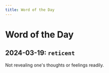 ```yaml
---
title: Word of the Day
---
```


# Word of the Day

## 2024-03-19: `reticent`

Not revealing one's thoughts or feelings readily.

